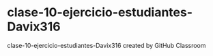 # clase-10-ejercicio-estudiantes-Davix316
clase-10-ejercicio-estudiantes-Davix316 created by GitHub Classroom
